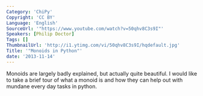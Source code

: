 ```yaml
---
Category: 'ChiPy'
Copyright: 'CC BY'
Language: 'English'
SourceUrl: '"https://www.youtube.com/watch?v=50qhv8C3s9I"'
Speakers: [Philip Doctor]
Tags: []
ThumbnailUrl: 'http://i1.ytimg.com/vi/50qhv8C3s9I/hqdefault.jpg'
Title: '"Monoids in Python"'
date: '2013-11-14'
---
```

Monoids are largely badly explained, but actually quite beautiful.  I would like to take a brief tour of what a monoid is and how they can help out with mundane every day tasks in python.